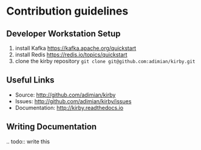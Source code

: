 # Contribution guidelines

## Developer Workstation Setup

1. install Kafka https://kafka.apache.org/quickstart
1. install Redis https://redis.io/topics/quickstart
1. clone the kirby repository `git clone git@github.com:adimian/kirby.git`

## Useful Links

- Source: http://github.com/adimian/kirby 
- Issues: http://github.com/adimian/kirby/issues
- Documentation: http://kirby.readthedocs.io

## Writing Documentation

.. todo:: write this
